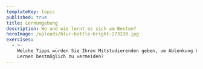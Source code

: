 ```yaml
---
templateKey: topic
published: true
title: Lernumgebung
description: Wo und wie lernt es sich am Besten?
heroImage: /uploads/blur-bottle-bright-273238.jpg
exercises:
  - >-
    Welche Tipps würden Sie Ihren Mitstudierenden geben, um Ablenkung beim
    Lernen bestmöglich zu vermeiden?
---
```


